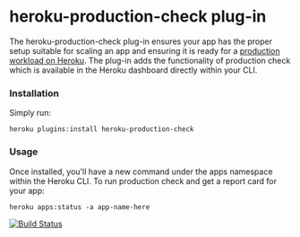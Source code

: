heroku-production-check plug-in
===============================

The heroku-production-check plug-in ensures your app has the proper setup suitable for scaling an app and ensuring it is ready for a [production workload on Heroku](https://devcenter.heroku.com/articles/production-check). The plug-in adds the functionality of production check which is available in the Heroku dashboard directly within your CLI.

### Installation

Simply run:

    heroku plugins:install heroku-production-check
    
### Usage

Once installed, you'll have a new command under the apps namespace within the Heroku CLI. To run production check and get a report card for your app:

    heroku apps:status -a app-name-here 

[![Build Status](https://travis-ci.org/dickeyxxx/heroku-production-check.svg?branch=master)](https://travis-ci.org/dickeyxxx/heroku-production-check)
